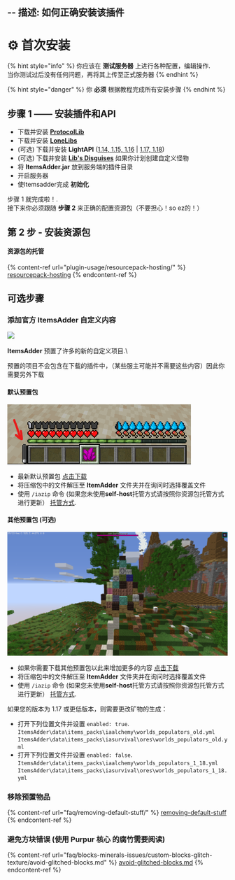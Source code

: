 --
描述: 如何正确安装该插件
---

# ⚙ 首次安装

{% hint style="info" %}
你应该在 **测试服务器** 上进行各种配置，编辑操作.\
当你测试过后没有任何问题，再将其上传至正式服务器
{% endhint %}

{% hint style="danger" %}
你 **必须** 根据教程完成所有安装步骤
{% endhint %}

## 步骤 1 —— 安装插件和API

* 下载并安装 [**ProtocolLib**](https://www.spigotmc.org/resources/protocollib.1997/)
* 下载并安装 [**LoneLibs**](https://www.spigotmc.org/resources/lonelibs.75974/)
* (可选) 下载并安装 **LightAPI** ([1.14, 1.15, 1.16](http://a.devs.beer/lightapi-old) | [1.17, 1.18](http://a.devs.beer/lightapi-new))
* (可选) 下载并安装 [**Lib's Disguises**](https://www.spigotmc.org/resources/libs-disguises-free.81/) 如果你计划创建自定义怪物
* 将 **ItemsAdder.jar** 放到服务端的插件目录
* 开启服务器
* 使Itemsadder完成 **初始化**

步骤 1 就完成啦！.\
接下来你必须跟随 **步骤 2** 来正确的配置资源包（不要担心！so ez的！）

## 第 2 步 - 安装资源包

#### 资源包的托管

{% content-ref url="plugin-usage/resourcepack-hosting/" %}
[resourcepack-hosting](plugin-usage/resourcepack-hosting/)
{% endcontent-ref %}

## 可选步骤

### 添加官方 ItemsAdder 自定义内容

![](.gitbook/assets/items\_showcase\_gif.apng)

**ItemsAdder** 预置了许多的新的自定义项目.\

预置的项目不会包含在下载的插件中，（某些服主可能并不需要这些内容）因此你需要另外下载

#### 默认预置包

![](<.gitbook/assets/image (47).png>)

* 最新默认预置包 [点击下载](https://github.com/ItemsAdder/DefaultPack/releases/latest)&#x20;
* 将压缩包中的文件解压至 **ItemAdder** 文件夹并在询问时选择覆盖文件
* 使用 `/iazip` 命令 (如果您未使用**self-host**托管方式请按照你资源包托管方式进行更新） [托管方式](plugin-usage/resourcepack-hosting/).

#### 其他预置包 (可选)

![](<.gitbook/assets/image (50).png>)

* 如果你需要下载其他预置包以此来增加更多的内容 [点击下载](https://github.com/ItemsAdder/OtherPacks/releases/latest) 
* 将压缩包中的文件解压至 **ItemAdder** 文件夹并在询问时选择覆盖文件
* 使用 `/iazip` 命令 (如果您未使用**self-host**托管方式请按照你资源包托管方式进行更新） [托管方式](plugin-usage/resourcepack-hosting/).

如果您的版本为 1.17 或更低版本，则需要更改矿物的生成：

* 打开下列位置文件并设置 `enabled: true`.\
  `ItemsAdder\data\items_packs\iaalchemy\worlds_populators_old.yml`\
  `ItemsAdder\data\items_packs\iasurvival\ores\worlds_populators_old.yml`
* 打开下列位置文件并设置 `enabled: false`.\
  `ItemsAdder\data\items_packs\iaalchemy\worlds_populators_1_18.yml`\
  `ItemsAdder\data\items_packs\iasurvival\ores\worlds_populators_1_18.yml`

### 移除预置物品

{% content-ref url="faq/removing-default-stuff/" %}
[removing-default-stuff](faq/removing-default-stuff/)
{% endcontent-ref %}

### 避免方块错误 (使用 Purpur 核心 的腐竹需要阅读)

{% content-ref url="faq/blocks-minerals-issues/custom-blocks-glitch-texture/avoid-glitched-blocks.md" %}
[avoid-glitched-blocks.md](faq/blocks-minerals-issues/custom-blocks-glitch-texture/avoid-glitched-blocks.md)
{% endcontent-ref %}
